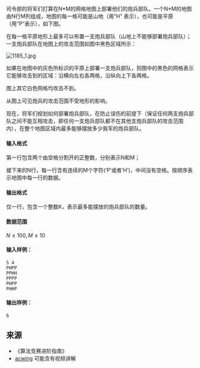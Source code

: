 司令部的将军们打算在N\*M的网格地图上部署他们的炮兵部队。一个N\*M的地图由N行M列组成，地图的每一格可能是山地（用”H” 表示），也可能是平原（用”P”表示），如下图。

在每一格平原地形上最多可以布置一支炮兵部队（山地上不能够部署炮兵部队）；一支炮兵部队在地图上的攻击范围如图中黑色区域所示：

![1185_1.jpg](/media/article/image/2019/02/16/19_d512cdba31-1185_1.jpg)

如果在地图中的灰色所标识的平原上部署一支炮兵部队，则图中的黑色的网格表示它能够攻击到的区域：沿横向左右各两格，沿纵向上下各两格。

图上其它白色网格均攻击不到。

从图上可见炮兵的攻击范围不受地形的影响。

现在，将军们规划如何部署炮兵部队，在防止误伤的前提下（保证任何两支炮兵部队之间不能互相攻击，即任何一支炮兵部队都不在其他支炮兵部队的攻击范围内），在整个地图区域内最多能够摆放多少我军的炮兵部队。

#### 输入格式

第一行包含两个由空格分割开的正整数，分别表示N和M；

接下来的N行，每一行含有连续的M个字符(‘P’或者’H’)，中间没有空格。按顺序表示地图中每一行的数据。

#### 输出格式

仅一行，包含一个整数K，表示最多能摆放的炮兵部队的数量。

#### 数据范围

$N \le 100,M \le 10$

#### 输入样例：

```
5 4
PHPP
PPHH
PPPP
PHPP
PHHP
```

#### 输出样例：

```
6
```

## 来源 
- 《算法竞赛进阶指南》
- [acwing](https://www.acwing.com/problem/content/294/) 可能含有视频讲解
